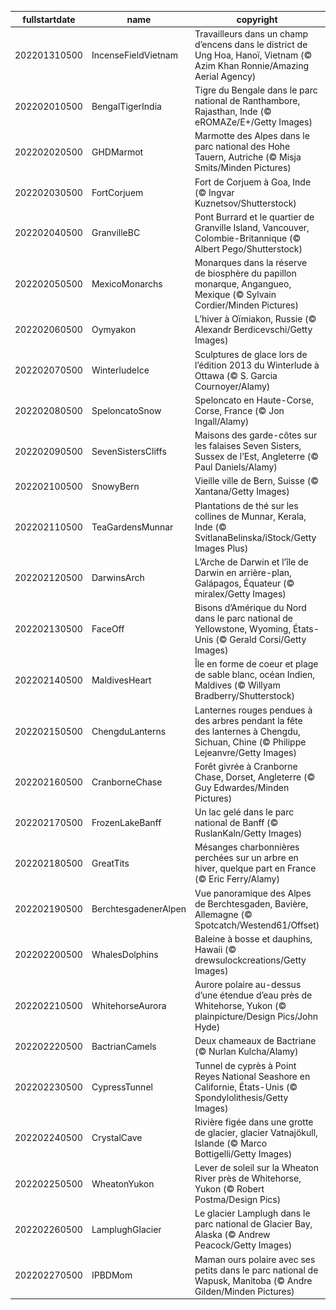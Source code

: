 |fullstartdate|name|copyright|title|image|
|--|--|--|--|--|
202201310500|IncenseFieldVietnam|Travailleurs dans un champ d’encens dans le district de Ung Hoa, Hanoï, Vietnam (© Azim Khan Ronnie/Amazing Aerial Agency)||![](/fr-CA/2022/02/202201310500IncenseFieldVietnam.jpg)|
202202010500|BengalTigerIndia|Tigre du Bengale dans le parc national de Ranthambore, Rajasthan, Inde (© eROMAZe/E+/Getty Images)||![](/fr-CA/2022/02/202202010500BengalTigerIndia.jpg)|
202202020500|GHDMarmot|Marmotte des Alpes dans le parc national des Hohe Tauern, Autriche (© Misja Smits/Minden Pictures)||![](/fr-CA/2022/02/202202020500GHDMarmot.jpg)|
202202030500|FortCorjuem|Fort de Corjuem à Goa, Inde (© Ingvar Kuznetsov/Shutterstock)||![](/fr-CA/2022/02/202202030500FortCorjuem.jpg)|
202202040500|GranvilleBC|Pont Burrard et le quartier de Granville Island, Vancouver, Colombie-Britannique (© Albert Pego/Shutterstock)||![](/fr-CA/2022/02/202202040500GranvilleBC.jpg)|
202202050500|MexicoMonarchs|Monarques dans la réserve de biosphère du papillon monarque, Angangueo, Mexique (© Sylvain Cordier/Minden Pictures)||![](/fr-CA/2022/02/202202050500MexicoMonarchs.jpg)|
202202060500|Oymyakon|L’hiver à Oïmiakon, Russie (© Alexandr Berdicevschi/Getty Images)||![](/fr-CA/2022/02/202202060500Oymyakon.jpg)|
202202070500|WinterludeIce|Sculptures de glace lors de l’édition 2013 du Winterlude à Ottawa (© S. Garcia Cournoyer/Alamy)||![](/fr-CA/2022/02/202202070500WinterludeIce.jpg)|
202202080500|SpeloncatoSnow|Speloncato en Haute-Corse, Corse, France (© Jon Ingall/Alamy)||![](/fr-CA/2022/02/202202080500SpeloncatoSnow.jpg)|
202202090500|SevenSistersCliffs|Maisons des garde-côtes sur les falaises Seven Sisters, Sussex de l’Est, Angleterre (© Paul Daniels/Alamy)||![](/fr-CA/2022/02/202202090500SevenSistersCliffs.jpg)|
202202100500|SnowyBern|Vieille ville de Bern, Suisse (© Xantana/Getty Images)||![](/fr-CA/2022/02/202202100500SnowyBern.jpg)|
202202110500|TeaGardensMunnar|Plantations de thé sur les collines de Munnar, Kerala, Inde (© SvitlanaBelinska/iStock/Getty Images Plus)||![](/fr-CA/2022/02/202202110500TeaGardensMunnar.jpg)|
202202120500|DarwinsArch|L’Arche de Darwin et l’île de Darwin en arrière-plan, Galápagos, Équateur (© miralex/Getty Images)||![](/fr-CA/2022/02/202202120500DarwinsArch.jpg)|
202202130500|FaceOff|Bisons d’Amérique du Nord dans le parc national de Yellowstone, Wyoming, États-Unis (© Gerald Corsi/Getty Images)||![](/fr-CA/2022/02/202202130500FaceOff.jpg)|
202202140500|MaldivesHeart|Île en forme de coeur et plage de sable blanc, océan Indien, Maldives (© Willyam Bradberry/Shutterstock)||![](/fr-CA/2022/02/202202140500MaldivesHeart.jpg)|
202202150500|ChengduLanterns|Lanternes rouges pendues à des arbres pendant la fête des lanternes à Chengdu, Sichuan, Chine (© Philippe Lejeanvre/Getty Images)||![](/fr-CA/2022/02/202202150500ChengduLanterns.jpg)|
202202160500|CranborneChase|Forêt givrée à Cranborne Chase, Dorset, Angleterre (© Guy Edwardes/Minden Pictures)||![](/fr-CA/2022/02/202202160500CranborneChase.jpg)|
202202170500|FrozenLakeBanff|Un lac gelé dans le parc national de Banff (© RuslanKaln/Getty Images)||![](/fr-CA/2022/02/202202170500FrozenLakeBanff.jpg)|
202202180500|GreatTits|Mésanges charbonnières perchées sur un arbre en hiver, quelque part en France (© Eric Ferry/Alamy)||![](/fr-CA/2022/02/202202180500GreatTits.jpg)|
202202190500|BerchtesgadenerAlpen|Vue panoramique des Alpes de Berchtesgaden, Bavière, Allemagne (© Spotcatch/Westend61/Offset)||![](/fr-CA/2022/02/202202190500BerchtesgadenerAlpen.jpg)|
202202200500|WhalesDolphins|Baleine à bosse et dauphins, Hawaii (© drewsulockcreations/Getty Images)||![](/fr-CA/2022/02/202202200500WhalesDolphins.jpg)|
202202210500|WhitehorseAurora|Aurore polaire au-dessus d’une étendue d’eau près de Whitehorse, Yukon (© plainpicture/Design Pics/John Hyde)||![](/fr-CA/2022/02/202202210500WhitehorseAurora.jpg)|
202202220500|BactrianCamels|Deux chameaux de Bactriane (© Nurlan Kulcha/Alamy)||![](/fr-CA/2022/02/202202220500BactrianCamels.jpg)|
202202230500|CypressTunnel|Tunnel de cyprès à Point Reyes National Seashore en Californie, États-Unis (© Spondylolithesis/Getty Images)||![](/fr-CA/2022/02/202202230500CypressTunnel.jpg)|
202202240500|CrystalCave|Rivière figée dans une grotte de glacier, glacier Vatnajökull, Islande (© Marco Bottigelli/Getty Images)||![](/fr-CA/2022/02/202202240500CrystalCave.jpg)|
202202250500|WheatonYukon|Lever de soleil sur la Wheaton River près de Whitehorse, Yukon (© Robert Postma/Design Pics)||![](/fr-CA/2022/02/202202250500WheatonYukon.jpg)|
202202260500|LamplughGlacier|Le glacier Lamplugh  dans le parc national de Glacier Bay, Alaska (© Andrew Peacock/Getty Images)||![](/fr-CA/2022/02/202202260500LamplughGlacier.jpg)|
202202270500|IPBDMom|Maman ours polaire avec ses petits dans le parc national de Wapusk, Manitoba (© Andre Gilden/Minden Pictures)||![](/fr-CA/2022/02/202202270500IPBDMom.jpg)|
